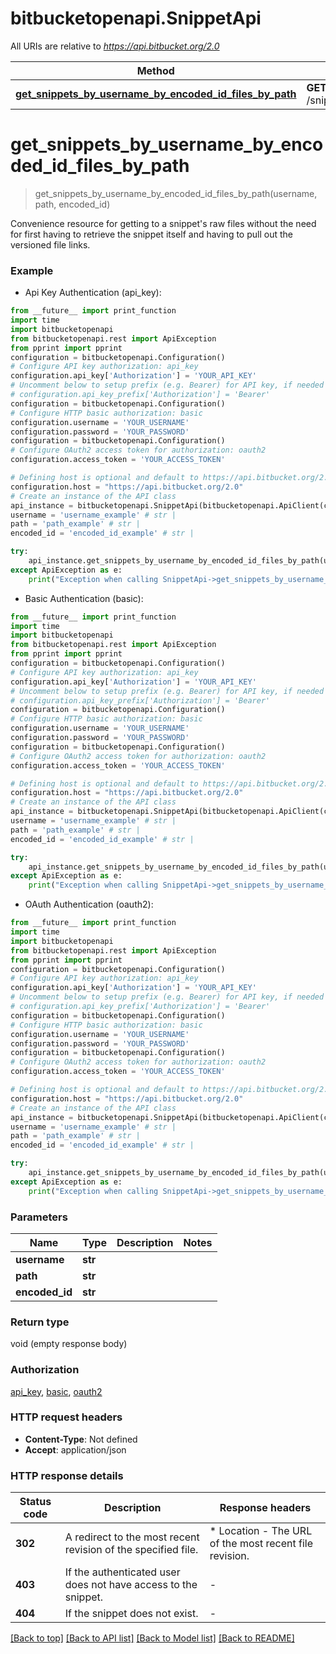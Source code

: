 # bitbucketopenapi.SnippetApi

All URIs are relative to *https://api.bitbucket.org/2.0*

Method | HTTP request | Description
------------- | ------------- | -------------
[**get_snippets_by_username_by_encoded_id_files_by_path**](SnippetApi.md#get_snippets_by_username_by_encoded_id_files_by_path) | **GET** /snippets/{username}/{encoded_id}/files/{path} | 


# **get_snippets_by_username_by_encoded_id_files_by_path**
> get_snippets_by_username_by_encoded_id_files_by_path(username, path, encoded_id)



Convenience resource for getting to a snippet's raw files without the need for first having to retrieve the snippet itself and having to pull out the versioned file links.

### Example

* Api Key Authentication (api_key):
```python
from __future__ import print_function
import time
import bitbucketopenapi
from bitbucketopenapi.rest import ApiException
from pprint import pprint
configuration = bitbucketopenapi.Configuration()
# Configure API key authorization: api_key
configuration.api_key['Authorization'] = 'YOUR_API_KEY'
# Uncomment below to setup prefix (e.g. Bearer) for API key, if needed
# configuration.api_key_prefix['Authorization'] = 'Bearer'
configuration = bitbucketopenapi.Configuration()
# Configure HTTP basic authorization: basic
configuration.username = 'YOUR_USERNAME'
configuration.password = 'YOUR_PASSWORD'
configuration = bitbucketopenapi.Configuration()
# Configure OAuth2 access token for authorization: oauth2
configuration.access_token = 'YOUR_ACCESS_TOKEN'

# Defining host is optional and default to https://api.bitbucket.org/2.0
configuration.host = "https://api.bitbucket.org/2.0"
# Create an instance of the API class
api_instance = bitbucketopenapi.SnippetApi(bitbucketopenapi.ApiClient(configuration))
username = 'username_example' # str | 
path = 'path_example' # str | 
encoded_id = 'encoded_id_example' # str | 

try:
    api_instance.get_snippets_by_username_by_encoded_id_files_by_path(username, path, encoded_id)
except ApiException as e:
    print("Exception when calling SnippetApi->get_snippets_by_username_by_encoded_id_files_by_path: %s\n" % e)
```

* Basic Authentication (basic):
```python
from __future__ import print_function
import time
import bitbucketopenapi
from bitbucketopenapi.rest import ApiException
from pprint import pprint
configuration = bitbucketopenapi.Configuration()
# Configure API key authorization: api_key
configuration.api_key['Authorization'] = 'YOUR_API_KEY'
# Uncomment below to setup prefix (e.g. Bearer) for API key, if needed
# configuration.api_key_prefix['Authorization'] = 'Bearer'
configuration = bitbucketopenapi.Configuration()
# Configure HTTP basic authorization: basic
configuration.username = 'YOUR_USERNAME'
configuration.password = 'YOUR_PASSWORD'
configuration = bitbucketopenapi.Configuration()
# Configure OAuth2 access token for authorization: oauth2
configuration.access_token = 'YOUR_ACCESS_TOKEN'

# Defining host is optional and default to https://api.bitbucket.org/2.0
configuration.host = "https://api.bitbucket.org/2.0"
# Create an instance of the API class
api_instance = bitbucketopenapi.SnippetApi(bitbucketopenapi.ApiClient(configuration))
username = 'username_example' # str | 
path = 'path_example' # str | 
encoded_id = 'encoded_id_example' # str | 

try:
    api_instance.get_snippets_by_username_by_encoded_id_files_by_path(username, path, encoded_id)
except ApiException as e:
    print("Exception when calling SnippetApi->get_snippets_by_username_by_encoded_id_files_by_path: %s\n" % e)
```

* OAuth Authentication (oauth2):
```python
from __future__ import print_function
import time
import bitbucketopenapi
from bitbucketopenapi.rest import ApiException
from pprint import pprint
configuration = bitbucketopenapi.Configuration()
# Configure API key authorization: api_key
configuration.api_key['Authorization'] = 'YOUR_API_KEY'
# Uncomment below to setup prefix (e.g. Bearer) for API key, if needed
# configuration.api_key_prefix['Authorization'] = 'Bearer'
configuration = bitbucketopenapi.Configuration()
# Configure HTTP basic authorization: basic
configuration.username = 'YOUR_USERNAME'
configuration.password = 'YOUR_PASSWORD'
configuration = bitbucketopenapi.Configuration()
# Configure OAuth2 access token for authorization: oauth2
configuration.access_token = 'YOUR_ACCESS_TOKEN'

# Defining host is optional and default to https://api.bitbucket.org/2.0
configuration.host = "https://api.bitbucket.org/2.0"
# Create an instance of the API class
api_instance = bitbucketopenapi.SnippetApi(bitbucketopenapi.ApiClient(configuration))
username = 'username_example' # str | 
path = 'path_example' # str | 
encoded_id = 'encoded_id_example' # str | 

try:
    api_instance.get_snippets_by_username_by_encoded_id_files_by_path(username, path, encoded_id)
except ApiException as e:
    print("Exception when calling SnippetApi->get_snippets_by_username_by_encoded_id_files_by_path: %s\n" % e)
```

### Parameters

Name | Type | Description  | Notes
------------- | ------------- | ------------- | -------------
 **username** | **str**|  | 
 **path** | **str**|  | 
 **encoded_id** | **str**|  | 

### Return type

void (empty response body)

### Authorization

[api_key](../README.md#api_key), [basic](../README.md#basic), [oauth2](../README.md#oauth2)

### HTTP request headers

 - **Content-Type**: Not defined
 - **Accept**: application/json

### HTTP response details
| Status code | Description | Response headers |
|-------------|-------------|------------------|
**302** | A redirect to the most recent revision of the specified file. |  * Location - The URL of the most recent file revision. <br>  |
**403** | If the authenticated user does not have access to the snippet. |  -  |
**404** | If the snippet does not exist. |  -  |

[[Back to top]](#) [[Back to API list]](../README.md#documentation-for-api-endpoints) [[Back to Model list]](../README.md#documentation-for-models) [[Back to README]](../README.md)

